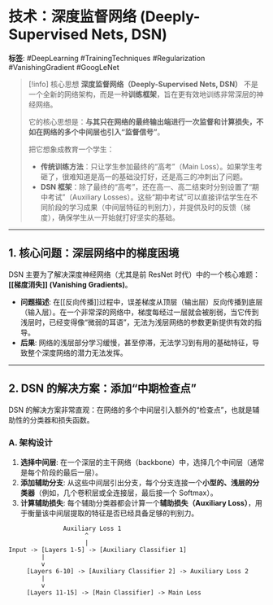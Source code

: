 # 技术：深度监督网络 (Deeply-Supervised Nets, DSN)

**标签**: #DeepLearning #TrainingTechniques #Regularization #VanishingGradient #GoogLeNet

> [!info] 核心思想
> **深度监督网络（Deeply-Supervised Nets, DSN）** 不是一个全新的网络架构，而是一种**训练框架**，旨在更有效地训练非常深层的神经网络。
>
> 它的核心思想是：**与其只在网络的最终输出端进行一次监督和计算损失，不如在网络的多个中间层也引入“监督信号”**。
>
> 把它想象成教育一个学生：
> - **传统训练方法**：只让学生参加最终的“高考”（Main Loss）。如果学生考砸了，很难知道是高一的基础没打好，还是高三的冲刺出了问题。
> - **DSN 框架**：除了最终的“高考”，还在高一、高二结束时分别设置了“期中考试”（Auxiliary Losses）。这些“期中考试”可以直接评估学生在不同阶段的学习成果（中间层特征的判别力），并提供及时的反馈（梯度），确保学生从一开始就打好坚实的基础。

---

## 1. 核心问题：深层网络中的梯度困境

DSN 主要为了解决深度神经网络（尤其是前 ResNet 时代）中的一个核心难题：**[[梯度消失]] (Vanishing Gradients)**。

- **问题描述**: 在[[反向传播]]过程中，误差梯度从顶层（输出层）反向传播到底层（输入层）。在一个非常深的网络中，梯度每经过一层就会被削弱，当它传到浅层时，已经变得像“微弱的耳语”，无法为浅层网络的参数更新提供有效的指导。
- **后果**: 网络的浅层部分学习缓慢，甚至停滞，无法学习到有用的基础特征，导致整个深度网络的潜力无法发挥。

---

## 2. DSN 的解决方案：添加“中期检查点”

DSN 的解决方案非常直观：在网络的多个中间层引入额外的“检查点”，也就是辅助性的分类器和损失函数。

### A. 架构设计

1.  **选择中间层**: 在一个深层的主干网络（backbone）中，选择几个中间层（通常是每个阶段的最后一层）。
2.  **添加辅助分支**: 从这些中间层引出分支，每个分支连接一个**小型的、浅层的分类器**（例如，几个卷积层或全连接层，最后接一个 Softmax）。
3.  **计算辅助损失**: 每个辅助分类器都会计算一个**辅助损失（Auxiliary Loss）**，用于衡量该中间层提取的特征是否已经具备足够的判别力。

```text
               Auxiliary Loss 1
                     ^
                     |
Input -> [Layers 1-5] -> [Auxiliary Classifier 1]
         |
         v
     [Layers 6-10] -> [Auxiliary Classifier 2] -> Auxiliary Loss 2
         |
         v
     [Layers 11-15] -> [Main Classifier] -> Main Loss